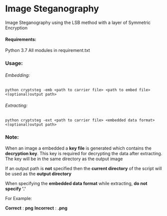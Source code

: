 # Image Steganography

Image Steganography using the LSB method with a layer of Symmetric Encryption

#### Requirements:
Python 3.7
All modules in requirement.txt

### Usage:

###### Embedding:

`python cryptsteg -emb <path to carrier file> <path to embed file> <(optional)output path>`

###### Extracting:

`python cryptsteg -ext <path to carrier file> <embedded data format> <(optional)output path>`

### Note:

When an image a embedded a **key file** is generated which contains the **decryption key**.
This key is required for decrypting the data after extracting.
The key will be in the same directory as the output image

If an output path is **not** specified then the **current directory** of the script will be used as the **output directory**

When specifying the **embedded data format** while extracting, **do not specify '.'**

For Example:

**Correct** : **png**
**Incorrect** : **.png**
